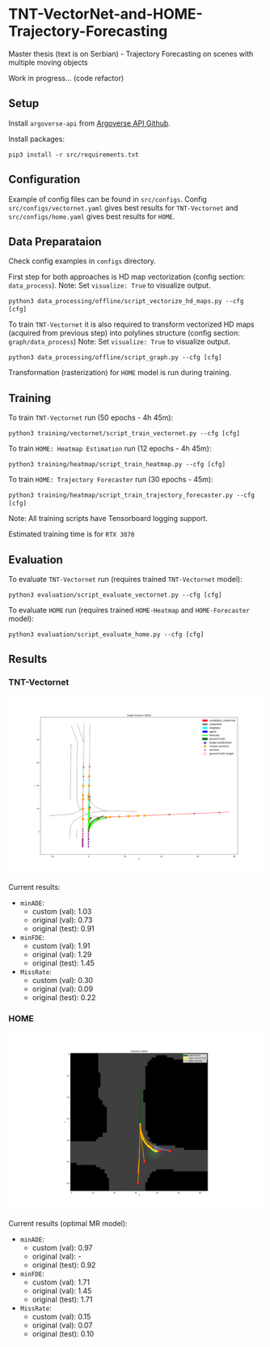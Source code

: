 # TNT-VectorNet-and-HOME-Trajectory-Forecasting

Master thesis (text is on Serbian) - Trajectory Forecasting on scenes with multiple moving objects

Work in progress... (code refactor)

## Setup

Install `argoverse-api` from [Argoverse API Github](https://github.com/argoai/argoverse-api).

Install packages:

```
pip3 install -r src/requirements.txt
```

## Configuration

Example of config files can be found in `src/configs`. Config `src/configs/vectornet.yaml` gives best results for `TNT-Vectornet` and `src/configs/home.yaml` gives
best results for `HOME`. 

## Data Preparataion

Check config examples in `configs` directory.

First step for both approaches is HD map vectorization (config section: `data_process`). Note: Set `visualize: True` to visualize output.

```
python3 data_processing/offline/script_vectorize_hd_maps.py --cfg [cfg]
```

To train `TNT-Vectornet` it is also required to transform vectorized HD maps (acquired from previous step) into polylines structure (config section: `graph/data_process`)
Note: Set `visualize: True` to visualize output.

```
python3 data_processing/offline/script_graph.py --cfg [cfg]
```

Transformation (rasterization) for `HOME` model is run during training.

## Training

To train `TNT-Vectornet` run (50 epochs - 4h 45m):

```
python3 training/vectornet/script_train_vectornet.py --cfg [cfg]
```

To train `HOME: Heatmap Estimation` run (12 epochs - 4h 45m):

```
python3 training/heatmap/script_train_heatmap.py --cfg [cfg]
```

To train `HOME: Trajectory Forecaster` run (30 epochs - 45m):

```
python3 training/heatmap/script_train_trajectory_forecaster.py --cfg [cfg]
```

Note: All training scripts have Tensorboard logging support.

Estimated training time is for `RTX 3070` 

## Evaluation

To evaluate `TNT-Vectornet` run (requires trained `TNT-Vectornet` model):

```
python3 evaluation/script_evaluate_vectornet.py --cfg [cfg]
```

To evaluate `HOME` run (requires trained `HOME-Heatmap` and `HOME-Forecaster` model):

```
python3 evaluation/script_evaluate_home.py --cfg [cfg]
```

## Results

### TNT-Vectornet

![vectornet-example](https://github.com/Robotmurlock/TNT-VectorNet-and-HOME-Trajectory-Forecasting/blob/main/thesis/images/result_MIA_10454.png)

Current results:

- `minADE`: 
    - custom (val): 1.03
    - original (val): 0.73
    - original (test): 0.91
- `minFDE`:
    - custom (val): 1.91
    - original (val): 1.29
    - original (test): 1.45
- `MissRate`:
    - custom (val): 0.30
    - original (val): 0.09
    - original (test): 0.22

### HOME

![vectornet-example](https://github.com/Robotmurlock/TNT-VectorNet-and-HOME-Trajectory-Forecasting/blob/main/thesis/images/home_MIA_10454.png)

Current results (optimal MR model):

- `minADE`: 
    - custom (val): 0.97
    - original (val): -
    - original (test): 0.92
- `minFDE`:
    - custom (val): 1.71
    - original (val): 1.45
    - original (test): 1.71
- `MissRate`:
    - custom (val): 0.15
    - original (val): 0.07
    - original (test): 0.10
